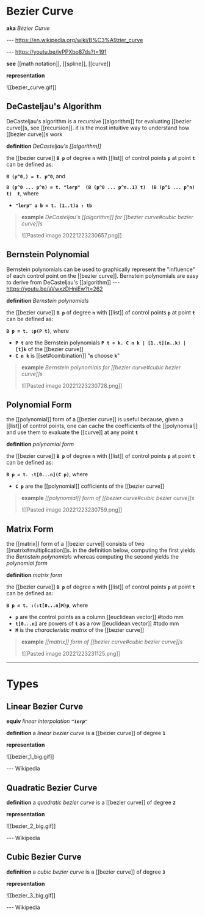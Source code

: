 # Bezier Curve

**aka** _Bézier Curve_

--- <https://en.wikipedia.org/wiki/B%C3%A9zier_curve>

--- <https://youtu.be/jvPPXbo87ds?t=191>

**see** [[math notation]], [[spline]], [[curve]]

**representation**

![[bezier_curve.gif]]

## DeCasteljau's Algorithm

DeCasteljau's algorithm is a recursive [[algorithm]] for evaluating [[bezier curve]]s, see [[recursion]]. it is the most intuitive way to understand how [[bezier curve]]s work

**definition** _DeCasteljau's [[algorithm]]_

the [[bezier curve]] **`B p`** of degree **`n`** with [[list]] of control points **`p`** at point **`t`** can be defined as:

**`B (p^0,) = t. p^0`**, and

**`B (p^0 ... p^n) = t. "lerp"  (B (p^0 ... p^n..1) t)  (B (p^1 ... p^n) t)  t`**, where

- **`"lerp" a b = t. (1..t)a : tb`**

> **example** _DeCasteljau's [[algorithm]] for [[bezier curve#cubic bezier curve]]s_
>
> ![[Pasted image 20221223230657.png]]

## Bernstein Polynomial

Bernstein polynomials can be used to graphically represent the "influence" of each control point on the [[bezier curve]]. Bernstein polynomials are easy to derive from DeCasteljau's [[algorithm]] --- <https://youtu.be/aVwxzDHniEw?t=262>

**definition** _Bernstein polynomials_

the [[bezier curve]] **`B p`** of degree **`n`** with [[list]] of control points **`p`** at point **`t`** can be defined as:

**`B p = t. :p(P t)`**, where

- **`P t`** are the Bernstein polynomials **`P t = k. C n k | [1..t](n..k) | [t]k`** of the [[bezier curve]]
- **`C n k`** is [[set#combination]] "**`n`** choose **`k`**"

> **example** _Bernstein polynomials for [[bezier curve#cubic bezier curve]]s_
>
> ![[Pasted image 20221223230728.png]]

## Polynomial Form

the [[polynomial]] form of a [[bezier curve]] is useful because, given a [[list]] of control points, one can cache the coefficients of the [[polynomial]] and use them to evaluate the [[curve]] at any point **`t`**

**definition** _polynomial form_

the [[bezier curve]] **`B p`** of degree **`n`** with [[list]] of control points **`p`** at point **`t`** can be defined as:

**`B p = t. :t[0...n](C p)`**, where

- **`C p`** are the [[polynomial]] cofficients of the [[bezier curve]]

> **example** _[[polynomial]] form of [[bezier curve#cubic bezier curve]]s_
>
> ![[Pasted image 20221223230759.png]]

## Matrix Form

the [[matrix]] form of a [[bezier curve]] consists of two [[matrix#multiplication]]s. in the definition below, computing the first yields the _Bernstein polynomials_ whereas computing the second yields the _polynomial form_

**definition** _matrix form_

the [[bezier curve]] **`B p`** of degree **`n`** with [[list]] of control points **`p`** at point **`t`** can be defined as:

**`B p = t. :(:t[0...n]M)p`**, where

- **`p`** are the control points as a column [[euclidean vector]] #todo mm
- **`t[0...n]`** are powers of **`t`** as a row [[euclidean vector]] #todo mm
- **`M`** is the _characteristic matrix_ of the [[bezier curve]]

> **example** _[[matrix]] form of [[bezier curve#cubic bezier curve]]s_
>
> ![[Pasted image 20221223231125.png]]

---

# Types

## Linear Bezier Curve

**equiv** _linear interpolation **`"lerp"`**_

**definition** a _linear bezier curve_ is a [[bezier curve]] of degree **`1`**

**representation**

![[bezier_1_big.gif]]

--- Wikipedia

## Quadratic Bezier Curve

**definition** a _quadratic bezier curve_ is a [[bezier curve]] of degree **`2`**

**representation**

![[bezier_2_big.gif]]

--- Wikipedia

## Cubic Bezier Curve

**definition** a _cubic bezier curve_ is a [[bezier curve]] of degree **`3`**

**representation**

![[bezier_3_big.gif]]

--- Wikipedia

